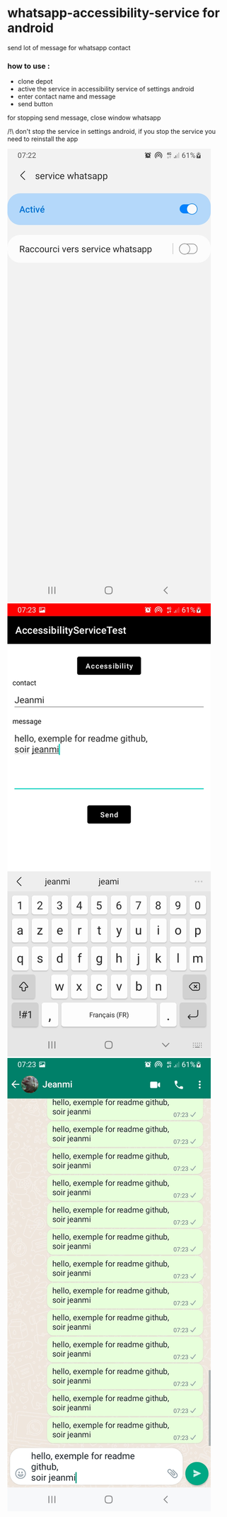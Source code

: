 # whatsapp-accessibility-service for android

send lot of message for whatsapp contact

### how to use :

- clone depot
- active the service in accessibility service of settings android
- enter contact name and message
- send button

for stopping send message, close window whatsapp

/!\ don't stop the service in settings android, if you stop the service you need to reinstall the app

![alt text](1.jpg)
![alt text](2.jpg)
![alt text](3.jpg)
